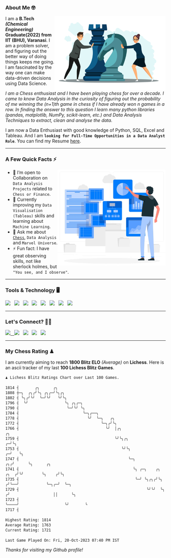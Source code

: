 ### About Me 🤓
<img align="right" alt="Coding" width="350" src="https://github.com/Laxman-Lakhan/Laxman-Lakhan/blob/master/Assets/Chess_Vector.jpg">   

I am a **B.Tech** _**(Chemical Engineering)**_ **Graduate(2022) from IIT (BHU), Varanasi**. I am a problem solver, and figuring out the better way of doing things keeps me going. I am fascinated by the way one can make data-driven decisions using Data Science. 

_I am a Chess enthusiast and I have been playing chess for over a decade. I came to know Data Analysis in the curiosity of figuring out the probability of me winning the (n+1)th game in chess if I have already won n games in a row. In finding the answer to this question I learn many python libraries (pandas, matplotlib, NumPy, scikit-learn, etc.) and Data Analysis Techniques to extract, clean and analyse the data._

I am now a Data Enthusiast with good knowledge of Python, SQL, Excel and Tableau. And I am **`looking for Full-Time Opportunities in a Data Analyst Role`**. You can find my Resume
 [here](https://drive.google.com/file/d/1UIOoogRLj5eGQFQBkuvMmTISZVdl2Ok7/view?usp=sharing).


---

### A Few Quick Facts ⚡️
<img align="right" alt="Coding" width="340" src="https://github.com/Laxman-Lakhan/Laxman-Lakhan/blob/master/Assets/Data_Vector.jpg">   

- 🤝 I’m open to Collaboration on `Data Analysis Projects` related to `Chess or Finance`.
- 📖 Currently improving my `Data Visualisation (Tableau)` skills and learning about `Machine Learning`.
- 💬 Ask me about [`Chess`](https://lichess.org/@/YourKingIsInDanger), `Data Analysis` and `Marvel Universe`.
- ⚡️ Fun fact: I have great observing skills, not like sherlock holmes, but `"You see, and I observe"`.

---
### Tools & Technology 🖥

<img src="https://img.shields.io/badge/Python-white?logo=Python&logoColor=ColorName&style=ShieldStyle" /> &nbsp;
<img src="https://img.shields.io/badge/MySQL-white?logo=MySQL&logoColor=ColorName&style=ShieldStyle" /> &nbsp;
<img src="https://img.shields.io/badge/Tableau-white?logo=Tableau&logoColor=ColorName&style=ShieldStyle" /> &nbsp;
<img src="https://img.shields.io/badge/Excel-white?logo=Microsoft+Excel&logoColor=196F3D&style=ShieldStyle" /> &nbsp;
<img src="https://img.shields.io/badge/Jupyter-white?logo=Jupyter&logoColor=ColorName&style=ShieldStyle" /> &nbsp;
<img src="https://img.shields.io/badge/pandas-white?logo=Pandas&logoColor=000080&style=ShieldStyle" /> &nbsp;
<img src="https://img.shields.io/badge/numpy-white?logo=Numpy&logoColor=85C1E9&style=ShieldStyle" /> &nbsp;
<img src="https://img.shields.io/badge/scikit learn-white?logo=Scikit+Learn&logoColor=ColorName&style=ShieldStyle" /> &nbsp;



---

### Let's Connect? 🫳🏻

<a href="mailto:laxmansingh.lakhan@gmail.com"> <img src="https://img.icons8.com/fluent/48/000000/gmail.png" width="3.5%"/> &nbsp;
[<img src="https://img.icons8.com/color/48/000000/linkedin.png" width="3.5%"/>](https://www.linkedin.com/in/laxman-lakhan/)  &nbsp;
[<img src="https://img.icons8.com/fluent/48/000000/facebook-new.png" width="3.5%"/>](https://www.facebook.com/s.laxmanlakhan/)  &nbsp;
[<img src="https://img.icons8.com/fluent/48/000000/instagram-new.png" width="3.5%"/>](https://www.instagram.com/laxman.lakhan/)  &nbsp;
[<img src="https://img.icons8.com/color/48/000000/twitter.png" width="3.5%"/>](https://twitter.com/laxman__lakhan)  &nbsp;

 ---
  
### My Chess Rating ♟
  
I am currently aiming to reach **1800 Blitz ELO** *(Average)* on **Lichess**. Here is an ascii tracker of my last **100 Lichess Blitz Games**.

  ```
  ♟︎ 𝙻𝚒𝚌𝚑𝚎𝚜𝚜 𝙱𝚕𝚒𝚝𝚣 𝚁𝚊𝚝𝚒𝚗𝚐𝚜 𝙲𝚑𝚊𝚛𝚝 𝚘𝚟𝚎𝚛 𝙻𝚊𝚜𝚝 𝟷00 𝙶𝚊𝚖𝚎𝚜.
  
1814 ┤       ╭╮      ╭╮
1808 ┼─╮  ╭╮╭╯╰╮ ╭╮╭─╯╰╮╭╮
1802 ┤ ╰╮╭╯╰╯  ╰─╯╰╯   ╰╯╰╮
1796 ┤  ╰╯                ╰╮ ╭╮╭─╮
1790 ┤                     ╰─╯╰╯ ╰╮
1784 ┤                            ╰─╮╭──╮
1778 ┤                              ╰╯  ╰─╮   ╭╮
1772 ┤                                    ╰─╮╭╯╰╮
1766 ┤                                      ╰╯  │╭╮                                     ╭╮
1759 ┤                                          ╰╯╰╮╭╮                                ╭─╯╰╮
1753 ┤                                             ╰╯╰╮                             ╭─╯   ╰╮
1747 ┤                                                ╰─╮                        ╭╮╭╯      ╰╮      ╭╮
1741 ┤                                                  ╰╮ ╭─╮    ╭╮        ╭╮  ╭╯╰╯        ╰╮    ╭╯╰╮
1735 ┤                                                   ╰─╯ ╰╮╭╮╭╯╰╮      ╭╯╰──╯            ╰─╮╭─╯  ╰─╮
1729 ┤                                                        ╰╯╰╯  ╰╮    ╭╯                   ││      ╰╮
1723 ┤                                                               ╰────╯                    ╰╯       ╰
1717 ┤ 

Highest Rating: 1814
Average Rating: 1763
Current Rating: 1721 

Last Game Played On: Fri, 20-Oct-2023 07:40 PM IST
  ```
  
  
*Thanks for visiting my Github profile!*
